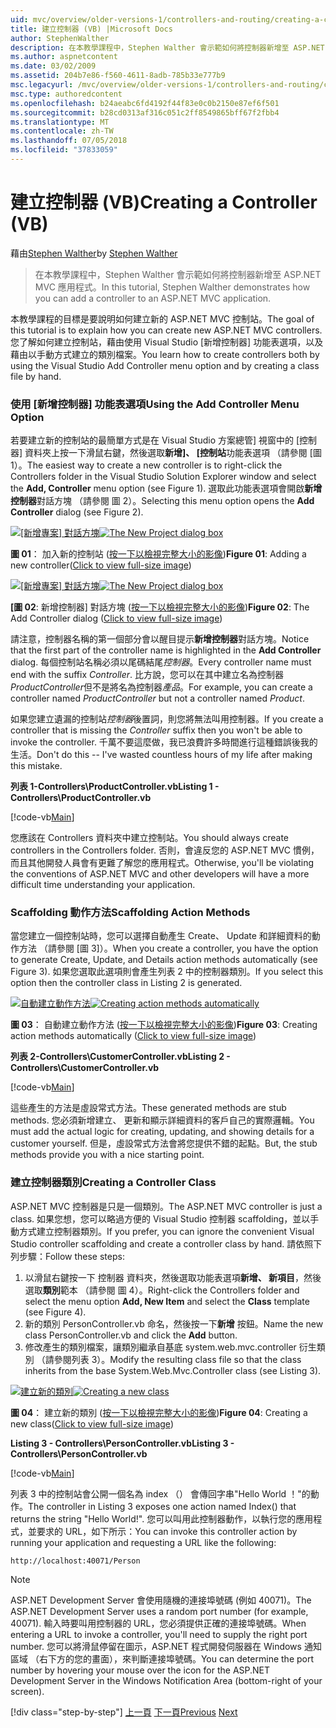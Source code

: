 ```yaml
---
uid: mvc/overview/older-versions-1/controllers-and-routing/creating-a-controller-vb
title: 建立控制器 (VB) |Microsoft Docs
author: StephenWalther
description: 在本教學課程中，Stephen Walther 會示範如何將控制器新增至 ASP.NET MVC 應用程式。
ms.author: aspnetcontent
ms.date: 03/02/2009
ms.assetid: 204b7e86-f560-4611-8adb-785b33e777b9
msc.legacyurl: /mvc/overview/older-versions-1/controllers-and-routing/creating-a-controller-vb
msc.type: authoredcontent
ms.openlocfilehash: b24aeabc6fd4192f44f83e0c0b2150e87ef6f501
ms.sourcegitcommit: b28cd0313af316c051c2ff8549865bff67f2fbb4
ms.translationtype: MT
ms.contentlocale: zh-TW
ms.lasthandoff: 07/05/2018
ms.locfileid: "37833059"
---
```

<a name="creating-a-controller-vb"></a><span data-ttu-id="c3489-103">建立控制器 (VB)</span><span class="sxs-lookup"><span data-stu-id="c3489-103">Creating a Controller (VB)</span></span>
====================
<span data-ttu-id="c3489-104">藉由[Stephen Walther](https://github.com/StephenWalther)</span><span class="sxs-lookup"><span data-stu-id="c3489-104">by [Stephen Walther](https://github.com/StephenWalther)</span></span>

> <span data-ttu-id="c3489-105">在本教學課程中，Stephen Walther 會示範如何將控制器新增至 ASP.NET MVC 應用程式。</span><span class="sxs-lookup"><span data-stu-id="c3489-105">In this tutorial, Stephen Walther demonstrates how you can add a controller to an ASP.NET MVC application.</span></span>


<span data-ttu-id="c3489-106">本教學課程的目標是要說明如何建立新的 ASP.NET MVC 控制站。</span><span class="sxs-lookup"><span data-stu-id="c3489-106">The goal of this tutorial is to explain how you can create new ASP.NET MVC controllers.</span></span> <span data-ttu-id="c3489-107">您了解如何建立控制站，藉由使用 Visual Studio [新增控制器] 功能表選項，以及藉由以手動方式建立的類別檔案。</span><span class="sxs-lookup"><span data-stu-id="c3489-107">You learn how to create controllers both by using the Visual Studio Add Controller menu option and by creating a class file by hand.</span></span>

### <a name="using-the-add-controller-menu-option"></a><span data-ttu-id="c3489-108">使用 [新增控制器] 功能表選項</span><span class="sxs-lookup"><span data-stu-id="c3489-108">Using the Add Controller Menu Option</span></span>

<span data-ttu-id="c3489-109">若要建立新的控制站的最簡單方式是在 Visual Studio 方案總管] 視窗中的 [控制器] 資料夾上按一下滑鼠右鍵，然後選取**新增]、 [控制站**功能表選項 （請參閱 [圖 1）。</span><span class="sxs-lookup"><span data-stu-id="c3489-109">The easiest way to create a new controller is to right-click the Controllers folder in the Visual Studio Solution Explorer window and select the **Add, Controller** menu option (see Figure 1).</span></span> <span data-ttu-id="c3489-110">選取此功能表選項會開啟**新增控制器**對話方塊 （請參閱 圖 2）。</span><span class="sxs-lookup"><span data-stu-id="c3489-110">Selecting this menu option opens the **Add Controller** dialog (see Figure 2).</span></span>


<span data-ttu-id="c3489-111">[![[新增專案] 對話方塊](creating-a-controller-vb/_static/image1.jpg)](creating-a-controller-vb/_static/image1.png)</span><span class="sxs-lookup"><span data-stu-id="c3489-111">[![The New Project dialog box](creating-a-controller-vb/_static/image1.jpg)](creating-a-controller-vb/_static/image1.png)</span></span>

<span data-ttu-id="c3489-112">**圖 01**： 加入新的控制站 ([按一下以檢視完整大小的影像](creating-a-controller-vb/_static/image2.png))</span><span class="sxs-lookup"><span data-stu-id="c3489-112">**Figure 01**: Adding a new controller([Click to view full-size image](creating-a-controller-vb/_static/image2.png))</span></span>


<span data-ttu-id="c3489-113">[![[新增專案] 對話方塊](creating-a-controller-vb/_static/image2.jpg)](creating-a-controller-vb/_static/image3.png)</span><span class="sxs-lookup"><span data-stu-id="c3489-113">[![The New Project dialog box](creating-a-controller-vb/_static/image2.jpg)](creating-a-controller-vb/_static/image3.png)</span></span>

<span data-ttu-id="c3489-114">**[圖 02**: 新增控制器] 對話方塊 ([按一下以檢視完整大小的影像](creating-a-controller-vb/_static/image4.png))</span><span class="sxs-lookup"><span data-stu-id="c3489-114">**Figure 02**: The Add Controller dialog ([Click to view full-size image](creating-a-controller-vb/_static/image4.png))</span></span>


<span data-ttu-id="c3489-115">請注意，控制器名稱的第一個部分會以醒目提示**新增控制器**對話方塊。</span><span class="sxs-lookup"><span data-stu-id="c3489-115">Notice that the first part of the controller name is highlighted in the **Add Controller** dialog.</span></span> <span data-ttu-id="c3489-116">每個控制站名稱必須以尾碼結尾*控制器*。</span><span class="sxs-lookup"><span data-stu-id="c3489-116">Every controller name must end with the suffix *Controller*.</span></span> <span data-ttu-id="c3489-117">比方說，您可以在其中建立名為控制器*ProductController*但不是將名為控制器*產品*。</span><span class="sxs-lookup"><span data-stu-id="c3489-117">For example, you can create a controller named *ProductController* but not a controller named *Product*.</span></span>


<span data-ttu-id="c3489-118">如果您建立遺漏的控制站*控制器*後置詞，則您將無法叫用控制器。</span><span class="sxs-lookup"><span data-stu-id="c3489-118">If you create a controller that is missing the *Controller* suffix then you won't be able to invoke the controller.</span></span> <span data-ttu-id="c3489-119">千萬不要這麼做，我已浪費許多時間進行這種錯誤後我的生活。</span><span class="sxs-lookup"><span data-stu-id="c3489-119">Don't do this -- I've wasted countless hours of my life after making this mistake.</span></span>


<span data-ttu-id="c3489-120">**列表 1-Controllers\ProductController.vb**</span><span class="sxs-lookup"><span data-stu-id="c3489-120">**Listing 1 - Controllers\ProductController.vb**</span></span>

[!code-vb[Main](creating-a-controller-vb/samples/sample1.vb)]

<span data-ttu-id="c3489-121">您應該在 Controllers 資料夾中建立控制站。</span><span class="sxs-lookup"><span data-stu-id="c3489-121">You should always create controllers in the Controllers folder.</span></span> <span data-ttu-id="c3489-122">否則，會違反您的 ASP.NET MVC 慣例，而且其他開發人員會有更難了解您的應用程式。</span><span class="sxs-lookup"><span data-stu-id="c3489-122">Otherwise, you'll be violating the conventions of ASP.NET MVC and other developers will have a more difficult time understanding your application.</span></span>

### <a name="scaffolding-action-methods"></a><span data-ttu-id="c3489-123">Scaffolding 動作方法</span><span class="sxs-lookup"><span data-stu-id="c3489-123">Scaffolding Action Methods</span></span>

<span data-ttu-id="c3489-124">當您建立一個控制站時，您可以選擇自動產生 Create、 Update 和詳細資料的動作方法 （請參閱 [圖 3]）。</span><span class="sxs-lookup"><span data-stu-id="c3489-124">When you create a controller, you have the option to generate Create, Update, and Details action methods automatically (see Figure 3).</span></span> <span data-ttu-id="c3489-125">如果您選取此選項則會產生列表 2 中的控制器類別。</span><span class="sxs-lookup"><span data-stu-id="c3489-125">If you select this option then the controller class in Listing 2 is generated.</span></span>


<span data-ttu-id="c3489-126">[![自動建立動作方法](creating-a-controller-vb/_static/image3.jpg)](creating-a-controller-vb/_static/image5.png)</span><span class="sxs-lookup"><span data-stu-id="c3489-126">[![Creating action methods automatically](creating-a-controller-vb/_static/image3.jpg)](creating-a-controller-vb/_static/image5.png)</span></span>

<span data-ttu-id="c3489-127">**圖 03**： 自動建立動作方法 ([按一下以檢視完整大小的影像](creating-a-controller-vb/_static/image6.png))</span><span class="sxs-lookup"><span data-stu-id="c3489-127">**Figure 03**: Creating action methods automatically ([Click to view full-size image](creating-a-controller-vb/_static/image6.png))</span></span>


<span data-ttu-id="c3489-128">**列表 2-Controllers\CustomerController.vb**</span><span class="sxs-lookup"><span data-stu-id="c3489-128">**Listing 2 - Controllers\CustomerController.vb**</span></span>

[!code-vb[Main](creating-a-controller-vb/samples/sample2.vb)]

<span data-ttu-id="c3489-129">這些產生的方法是虛設常式方法。</span><span class="sxs-lookup"><span data-stu-id="c3489-129">These generated methods are stub methods.</span></span> <span data-ttu-id="c3489-130">您必須新增建立、 更新和顯示詳細資料的客戶自己的實際邏輯。</span><span class="sxs-lookup"><span data-stu-id="c3489-130">You must add the actual logic for creating, updating, and showing details for a customer yourself.</span></span> <span data-ttu-id="c3489-131">但是，虛設常式方法會將您提供不錯的起點。</span><span class="sxs-lookup"><span data-stu-id="c3489-131">But, the stub methods provide you with a nice starting point.</span></span>

### <a name="creating-a-controller-class"></a><span data-ttu-id="c3489-132">建立控制器類別</span><span class="sxs-lookup"><span data-stu-id="c3489-132">Creating a Controller Class</span></span>

<span data-ttu-id="c3489-133">ASP.NET MVC 控制器是只是一個類別。</span><span class="sxs-lookup"><span data-stu-id="c3489-133">The ASP.NET MVC controller is just a class.</span></span> <span data-ttu-id="c3489-134">如果您想，您可以略過方便的 Visual Studio 控制器 scaffolding，並以手動方式建立控制器類別。</span><span class="sxs-lookup"><span data-stu-id="c3489-134">If you prefer, you can ignore the convenient Visual Studio controller scaffolding and create a controller class by hand.</span></span> <span data-ttu-id="c3489-135">請依照下列步驟：</span><span class="sxs-lookup"><span data-stu-id="c3489-135">Follow these steps:</span></span>

1. <span data-ttu-id="c3489-136">以滑鼠右鍵按一下 控制器 資料夾，然後選取功能表選項**新增、 新項目**，然後選取**類別**範本 （請參閱 圖 4）。</span><span class="sxs-lookup"><span data-stu-id="c3489-136">Right-click the Controllers folder and select the menu option **Add, New Item** and select the **Class** template (see Figure 4).</span></span>
2. <span data-ttu-id="c3489-137">新的類別 PersonController.vb 命名，然後按一下**新增** 按鈕。</span><span class="sxs-lookup"><span data-stu-id="c3489-137">Name the new class PersonController.vb and click the **Add** button.</span></span>
3. <span data-ttu-id="c3489-138">修改產生的類別檔案，讓類別繼承自基底 system.web.mvc.controller 衍生類別 （請參閱列表 3）。</span><span class="sxs-lookup"><span data-stu-id="c3489-138">Modify the resulting class file so that the class inherits from the base System.Web.Mvc.Controller class (see Listing 3).</span></span>


<span data-ttu-id="c3489-139">[![建立新的類別](creating-a-controller-vb/_static/image4.jpg)](creating-a-controller-vb/_static/image7.png)</span><span class="sxs-lookup"><span data-stu-id="c3489-139">[![Creating a new class](creating-a-controller-vb/_static/image4.jpg)](creating-a-controller-vb/_static/image7.png)</span></span>

<span data-ttu-id="c3489-140">**圖 04**： 建立新的類別 ([按一下以檢視完整大小的影像](creating-a-controller-vb/_static/image8.png))</span><span class="sxs-lookup"><span data-stu-id="c3489-140">**Figure 04**: Creating a new class([Click to view full-size image](creating-a-controller-vb/_static/image8.png))</span></span>


<span data-ttu-id="c3489-141">**Listing 3 - Controllers\PersonController.vb**</span><span class="sxs-lookup"><span data-stu-id="c3489-141">**Listing 3 - Controllers\PersonController.vb**</span></span>

[!code-vb[Main](creating-a-controller-vb/samples/sample3.vb)]

<span data-ttu-id="c3489-142">列表 3 中的控制站會公開一個名為 index （） 會傳回字串"Hello World ！"的動作。</span><span class="sxs-lookup"><span data-stu-id="c3489-142">The controller in Listing 3 exposes one action named Index() that returns the string "Hello World!".</span></span> <span data-ttu-id="c3489-143">您可以叫用此控制器動作，以執行您的應用程式，並要求的 URL，如下所示：</span><span class="sxs-lookup"><span data-stu-id="c3489-143">You can invoke this controller action by running your application and requesting a URL like the following:</span></span>

`http://localhost:40071/Person`

> [!NOTE]
> 
> <span data-ttu-id="c3489-144">ASP.NET Development Server 會使用隨機的連接埠號碼 (例如 40071)。</span><span class="sxs-lookup"><span data-stu-id="c3489-144">The ASP.NET Development Server uses a random port number (for example, 40071).</span></span> <span data-ttu-id="c3489-145">輸入時要叫用控制器的 URL，您必須提供正確的連接埠號碼。</span><span class="sxs-lookup"><span data-stu-id="c3489-145">When entering a URL to invoke a controller, you'll need to supply the right port number.</span></span> <span data-ttu-id="c3489-146">您可以將滑鼠停留在圖示，ASP.NET 程式開發伺服器在 Windows 通知區域 （右下方的您的畫面），來判斷連接埠號碼。</span><span class="sxs-lookup"><span data-stu-id="c3489-146">You can determine the port number by hovering your mouse over the icon for the ASP.NET Development Server in the Windows Notification Area (bottom-right of your screen).</span></span>
> 
> [!div class="step-by-step"]
> <span data-ttu-id="c3489-147">[上一頁](adding-dynamic-content-to-a-cached-page-vb.md)
> [下一頁](creating-an-action-vb.md)</span><span class="sxs-lookup"><span data-stu-id="c3489-147">[Previous](adding-dynamic-content-to-a-cached-page-vb.md)
[Next](creating-an-action-vb.md)</span></span>
